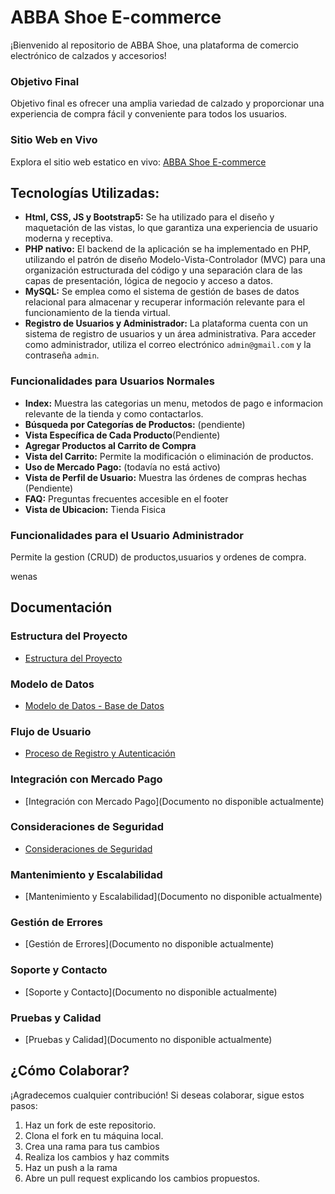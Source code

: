 # ABBA Shoe E-commerce

¡Bienvenido al repositorio de ABBA Shoe, una plataforma de comercio electrónico de calzados y accesorios!

### Objetivo Final

Objetivo final es ofrecer una amplia variedad de calzado y proporcionar una experiencia de compra fácil y conveniente para todos los usuarios.

### Sitio Web en Vivo

Explora el sitio web estatico en vivo: [ABBA Shoe E-commerce](https://abbashoe.000webhostapp.com/)


## Tecnologías Utilizadas:

- **Html, CSS, JS y Bootstrap5:** Se ha utilizado para el diseño y maquetación de las vistas, lo que garantiza una experiencia de usuario moderna y receptiva.
- **PHP nativo:** El backend de la aplicación se ha implementado en PHP, utilizando el patrón de diseño Modelo-Vista-Controlador (MVC) para una organización estructurada del código y una separación clara de las capas de presentación, lógica de negocio y acceso a datos.
- **MySQL:** Se emplea como el sistema de gestión de bases de datos relacional para almacenar y recuperar información relevante para el funcionamiento de la tienda virtual.
- **Registro de Usuarios y Administrador:** La plataforma cuenta con un sistema de registro de usuarios y un área administrativa. Para acceder como administrador, utiliza el correo electrónico `admin@gmail.com` y la contraseña `admin`.

### Funcionalidades para Usuarios Normales

- **Index:** Muestra las categorias un menu, metodos de pago e informacion relevante de la tienda y como contactarlos.
- **Búsqueda por Categorías de Productos:** (pendiente)
- **Vista Específica de Cada Producto**(Pendiente)
- **Agregar Productos al Carrito de Compra**
- **Vista del Carrito:** Permite la modificación o eliminación de productos.
- **Uso de Mercado Pago:** (todavía no está activo)
- **Vista de Perfil de Usuario:** Muestra las órdenes de compras hechas (Pendiente)
- **FAQ:** Preguntas frecuentes accesible en el footer
- **Vista de Ubicacion:** Tienda Fisica

### Funcionalidades para el Usuario Administrador
 Permite la gestion (CRUD) de productos,usuarios y ordenes de compra.

wenas

## Documentación

### Estructura del Proyecto
- [Estructura del Proyecto](docs/Estructura_del_Proyecto.md)

### Modelo de Datos
- [Modelo de Datos - Base de Datos](docs/Modelo_de_Datos.md)

### Flujo de Usuario
- [Proceso de Registro y Autenticación](docs/Flujo_de_Usuario.md)

### Integración con Mercado Pago
- [Integración con Mercado Pago](Documento no disponible actualmente)

### Consideraciones de Seguridad
- [Consideraciones de Seguridad](docs/Consideraciones_de_Seguridad.md)

### Mantenimiento y Escalabilidad
- [Mantenimiento y Escalabilidad](Documento no disponible actualmente)

### Gestión de Errores
- [Gestión de Errores](Documento no disponible actualmente)

### Soporte y Contacto
- [Soporte y Contacto](Documento no disponible actualmente)

### Pruebas y Calidad
- [Pruebas y Calidad](Documento no disponible actualmente)

## ¿Cómo Colaborar?

¡Agradecemos cualquier contribución!
Si deseas colaborar, sigue estos pasos:
1. Haz un fork de este repositorio.
2. Clona el fork en tu máquina local.
3. Crea una rama para tus cambios 
4. Realiza los cambios y haz commits 
5. Haz un push a la rama 
6. Abre un pull request explicando los cambios propuestos.



